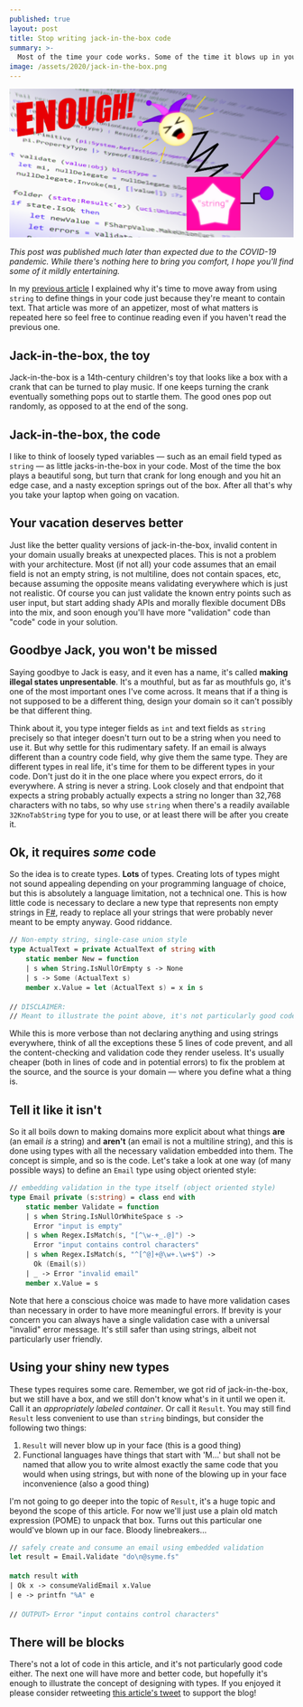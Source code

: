 ```yaml
---
published: true
layout: post
title: Stop writing jack-in-the-box code
summary: >-
  Most of the time your code works. Some of the time it blows up in your face. It's time to stick to the first scenario.
image: /assets/2020/jack-in-the-box.png
---
```


![splash](/assets/2020/jack-in-the-box.png)

<div class="message">
  <i>
    This post was published much later than expected due to the COVID-19 pandemic. While there's nothing here to bring you comfort, I hope you'll find some of it mildly entertaining.
  </i>
</div>

In my [previous article](/fun/_posts/2020-03-04-these-arent-the-types.md) I explained why it's time to move away from using `string` to define things in your code just because they're meant to contain text. That article was more of an appetizer, most of what matters is repeated here so feel free to continue reading even if you haven't read the previous one.

## Jack-in-the-box, the toy

Jack-in-the-box is a 14th-century children's toy that looks like a box with a crank that can be turned to play music. If one keeps turning the crank eventually something pops out to startle them. The good ones pop out randomly, as opposed to at the end of the song.

## Jack-in-the-box, the code

I like to think of loosely typed variables — such as an email field typed as `string` — as little jacks-in-the-box in your code. Most of the time the box plays a beautiful song, but turn that crank for long enough and you hit an edge case, and a nasty exception springs out of the box. After all that's why you take your laptop when going on vacation.

## Your vacation deserves better

Just like the better quality versions of jack-in-the-box, invalid content in your domain usually breaks at unexpected places. This is not a problem with your architecture. Most (if not all) your code assumes that an email field is not an empty string, is not multiline, does not contain spaces, etc, because assuming the opposite means validating everywhere which is just not realistic. Of course you can just validate the known entry points such as user input, but start adding shady APIs and morally flexible document DBs into the mix, and soon enough you'll have more "validation" code than "code" code in your solution.

## Goodbye Jack, you won't be missed

Saying goodbye to Jack is easy, and it even has a name, it's called **making illegal states unpresentable**. It's a mouthful, but as far as mouthfuls go, it's one of the most important ones I've come across. It means that if a thing is not supposed to be a different thing, design your domain so it can't possibly be that different thing.

Think about it, you type integer fields as `int` and text fields as `string` precisely so that integer doesn't turn out to be a string when you need to use it. But why settle for this rudimentary safety. If an email is always different than a country code field, why give them the same type. They are different types in real life, it's time for them to be different types in your code. Don't just do it in the one place where you expect errors, do it everywhere. A string is never a string. Look closely and that endpoint that expects a string probably actually expects a string no longer than 32,768 characters with no tabs, so why use `string` when there's a readily available `32KnoTabString` type for you to use, or at least there will be after you create it.

## Ok, it requires *some* code

So the idea is to create types. **Lots** of types. Creating lots of types might not sound appealing depending on your programming language of choice, but this is absolutely a language limitation, not a technical one. This is how little code is necessary to declare a new type that represents non empty strings in [F#](http://fsharp.org), ready to replace all your strings that were probably never meant to be empty anyway. Good riddance.

```fsharp
// Non-empty string, single-case union style
type ActualText = private ActualText of string with
    static member New = function
    | s when String.IsNullOrEmpty s -> None
    | s -> Some (ActualText s)
    member x.Value = let (ActualText s) = x in s

// DISCLAIMER:
// Meant to illustrate the point above, it's not particularly good code
```

While this is more verbose than not declaring anything and using strings everywhere, think of all the exceptions these 5 lines of code prevent, and all the content-checking and validation code they render useless. It's usually cheaper (both in lines of code and in potential errors) to fix the problem at the source, and the source is your domain — where you define what a thing is.

## Tell it like it isn't

So it all boils down to making domains more explicit about what things **are** (an email *is* a string) and **aren't** (an email is not a multiline string), and this is done using types with all the necessary validation embedded into them. The concept is simple, and so is the code. Let's take a look at one way (of many possible ways) to define an `Email` type using object oriented style:

```fsharp
// embedding validation in the type itself (object oriented style)
type Email private (s:string) = class end with
    static member Validate = function
    | s when String.IsNullOrWhiteSpace s ->
      Error "input is empty"
    | s when Regex.IsMatch(s, "[^\w-+_.@]") ->
      Error "input contains control characters"
    | s when Regex.IsMatch(s, "^[^@]+@\w+.\w+$") ->
      Ok (Email(s))
    | _ -> Error "invalid email"
    member x.Value = s
```

Note that here a conscious choice was made to have more validation cases than necessary in order to have more meaningful errors. If brevity is your concern you can always have a single validation case with a universal "invalid" error message. It's still safer than using strings, albeit not particularly user friendly.

## Using your shiny new types

These types requires some care. Remember, we got rid of jack-in-the-box, but we still have a box, and we still don't know what's in it until we open it. Call it an *appropriately labeled container*. Or call it `Result`. You may still find `Result` less convenient to use than `string` bindings, but consider the following two things:

1. `Result` will never blow up in your face (this is a good thing)
2. Functional languages have things that start with 'M...' but shall not be named that allow you to write almost exactly the same code that you would when using strings, but with none of the blowing up in your face inconvenience (also a good thing)
   
I'm not going to go deeper into the topic of `Result`, it's a huge topic and beyond the scope of this article. For now we'll just use a plain old match expression (POME) to unpack that box. Turns out this particular one would've blown up in our face. Bloody linebreakers...

```fsharp
// safely create and consume an email using embedded validation
let result = Email.Validate "do\n@syme.fs"

match result with
| Ok x -> consumeValidEmail x.Value
| e -> printfn "%A" e

// OUTPUT> Error "input contains control characters"
```

## There will be blocks

There's not a lot of code in this article, and it's not particularly good code either. The next one will have more and better code, but hopefully it's enough to illustrate the concept of designing with types. If you enjoyed it please consider retweeting [this article's tweet](https://twitter.com/fishyrock/status/1247101237935423488) to support the blog!